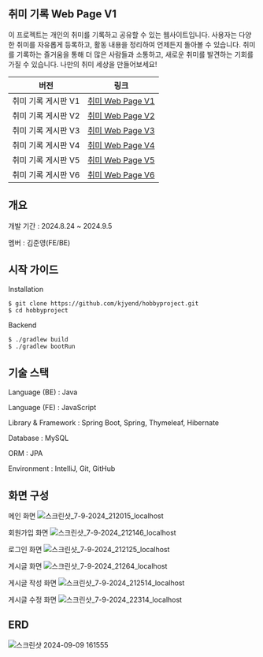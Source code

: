 ## 취미 기록 Web Page V1

이 프로젝트는 개인의 취미를 기록하고 공유할 수 있는 웹사이트입니다. 사용자는 다양한 취미를 자유롭게 등록하고, 활동 내용을 정리하여 언제든지 돌아볼 수 있습니다. 취미를 기록하는 즐거움을 통해 더 많은 사람들과 소통하고, 새로운 취미를 발견하는 기회를 가질 수 있습니다. 나만의 취미 세상을 만들어보세요!

| **버전** | **링크**       |
|----------|----------------|
| 취미 기록 게시판 V1       | [취미 Web Page V1](https://github.com/kjyend/hobbyproject) |
| 취미 기록 게시판 V2       | [취미 Web Page V2](https://github.com/kjyend/hobbyprojectV2) |
| 취미 기록 게시판 V3       | [취미 Web Page V3](https://github.com/kjyend/hobbyprojectV3) |
| 취미 기록 게시판 V4       | [취미 Web Page V4](https://github.com/kjyend/hobbyprojectV4) |
| 취미 기록 게시판 V5       | [취미 Web Page V5](https://github.com/kjyend/hobbyprojectV5) |
| 취미 기록 게시판 V6       | [취미 Web Page V6](https://github.com/kjyend/hobbyprojectV6) |


## 개요

개발 기간 : 2024.8.24 ~ 2024.9.5

멤버 : 김준영(FE/BE)


## 시작 가이드

Installation
```
$ git clone https://github.com/kjyend/hobbyproject.git
$ cd hobbyproject
```
Backend
```
$ ./gradlew build
$ ./gradlew bootRun
```

## 기술 스택

Language (BE) : Java

Language (FE) : JavaScript

Library & Framework : Spring Boot, Spring, Thymeleaf, Hibernate 

Database : MySQL

ORM : JPA

Environment : IntelliJ, Git, GitHub 


## 화면 구성
메인 화면
![스크린샷_7-9-2024_212015_localhost](https://github.com/user-attachments/assets/96433d05-eace-4391-bb89-4915c519e9c4)

회원가입 화면
![스크린샷_7-9-2024_212146_localhost](https://github.com/user-attachments/assets/8941c4f8-8cea-42d3-bb0f-979b39b50fb9)

로그인 화면
![스크린샷_7-9-2024_212125_localhost](https://github.com/user-attachments/assets/05a029ff-1651-47fb-be41-242513ca4150)

게시글 화면
![스크린샷_7-9-2024_21264_localhost](https://github.com/user-attachments/assets/a89325fa-75ea-45b5-aebf-e3ed40cc2c6e)

게시글 작성 화면
![스크린샷_7-9-2024_212514_localhost](https://github.com/user-attachments/assets/3a607aa9-5870-4bca-87b6-aa38b991ce74)

게시글 수정 화면
![스크린샷_7-9-2024_22314_localhost](https://github.com/user-attachments/assets/800c7754-5a7a-4a43-aef9-fd6e4c0963c7)


## ERD
![스크린샷 2024-09-09 161555](https://github.com/user-attachments/assets/9898b6a6-d1ea-4a0b-9bb1-ed6905c7f444)

